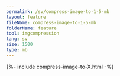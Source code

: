 ```yaml
---
permalink: /sv/compress-image-to-1-5-mb
layout: feature
fileName: compress-image-to-1-5-mb
folderName: feature
tool: imgcompression
lang: sv
size: 1500
type: mb
---
```


{%- include compress-image-to-X.html -%}
